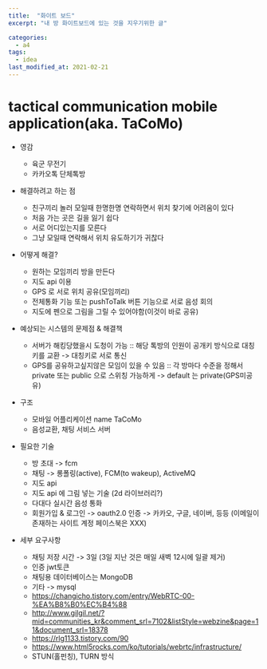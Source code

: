 ```yaml
---
title:  "화이트 보드"
excerpt: "내 방 화이트보드에 있는 것을 지우기위한 글"

categories:
  - a4
tags:
  - idea
last_modified_at: 2021-02-21
---
```


# tactical communication mobile application(aka. TaCoMo)
* 영감
    - 육군 무전기
    - 카카오톡 단체톡방

* 해결하려고 하는 점
    - 친구끼리 놀러 모일때 한명한명 연락하면서 위치 찾기에 어려움이 있다
    - 처음 가는 곳은 길을 잃기 쉽다
    - 서로 어디있는지를 모른다
    - 그냥 모일때 연락해서 위치 유도하기가 귀찮다

* 어떻게 해결?
    - 원하는 모임끼리 방을 만든다
    - 지도 api 이용
    - GPS 로 서로 위치 공유(모임끼리)
    - 전체통화 기능 또는 pushToTalk 버튼 기능으로 서로 음성 회의
    - 지도에 펜으로 그림을 그릴 수 있어야함(이것이 바로 공유)

* 예상되는 시스템의 문제점 & 해결책
    - 서버가 해킹당했을시 도청이 가능 :: 해당 톡방의 인원이 공개키 방식으로 대칭키를 교환 -> 대칭키로 서로 통신 
    - GPS를 공유하고싶지않은 모임이 있을 수 있음 :: 각 방마다 수준을 정해서 private 또는 public 으로 스위칭 가능하게 -> default 는 private(GPS미공유)

* 구조
    - 모바일 어플리케이션 name TaCoMo
    - 음성교환, 채팅 서비스 서버
    
* 필요한 기술
    - 방 초대 -> fcm
    - 채팅 -> 롱폴링(active), FCM(to wakeup), ActiveMQ
    - 지도 api 
    - 지도 api 에 그림 넣는 기술 (2d 라이브러리?)
    - 다대다 실시간 음성 통화 
    - 회원가입 & 로그인 -> oauth2.0 인증 -> 카카오, 구글, 네이버, 등등 (이메일이 존재하는 사이트 계정 페이스북은 XXX)

* 세부 요구사항
    - 채팅 저장 시간 -> 3일 (3일 지난 것은 매일 새벽 12시에 일괄 제거)
    - 인증 jwt토큰
    - 채팅용 데이터베이스는 MongoDB
    - 기타 -> mysql
    - https://changicho.tistory.com/entry/WebRTC-00-%EA%B8%B0%EC%B4%88
    - http://www.gilgil.net/?mid=communities_kr&comment_srl=7102&listStyle=webzine&page=11&document_srl=18378
    - https://rlg1133.tistory.com/90
    - https://www.html5rocks.com/ko/tutorials/webrtc/infrastructure/
    - STUN(홀펀칭), TURN 방식


